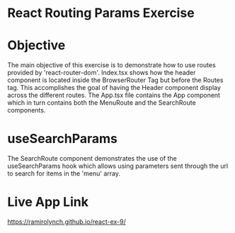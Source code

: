 # React Routing Params Exercise

# Objective
The main objective of this exercise is to demonstrate how to use routes provided by 'react-router-dom'. Index.tsx shows how the header component is located inside the BrowserRouter Tag but before the Routes tag. This accomplishes the goal of having the Header component display across the different routes. The App.tsx file contains the App component which in turn contains both the MenuRoute and the SearchRoute components.

# useSearchParams
The SearchRoute component demonstrates the use of the useSearchParams hook which allows using parameters sent through the url to search for items in the 'menu' array.

# Live App Link
https://ramirolynch.github.io/react-ex-9/
